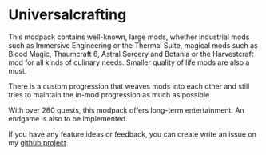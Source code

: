 # Universalcrafting

This modpack contains well-known, large mods, whether industrial mods such as Immersive Engineering or the Thermal Suite, magical mods such as Blood Magic, Thaumcraft 6, Astral Sorcery and Botania or the Harvestcraft mod for all kinds of culinary needs. Smaller quality of life mods are also a must.

There is a custom progression that weaves mods into each other and still tries to maintain the in-mod progression as much as possible.

With over 280 quests, this modpack offers long-term entertainment. An endgame is also to be implemented.

If you have any feature ideas or feedback, you can create write an issue on my [github project](https://github.com/Sagenseele/universalcrafting/issues/new/choose).